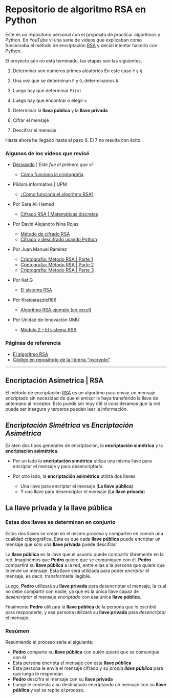 # Repositorio de algoritmo RSA en Python

Este es un repositorio personal con el propósito de practicar algoritmos y Python.
En YouTube vi una serie de videos que explicaban como funcionaba el método de encriptación
[RSA](https://es.wikipedia.org/wiki/RSA "Wikipedia") y decidí intentar hacerlo con Python.

El proyecto aún no está terminado, las etapas son las siguientes.

1. Determinar son números primos aleatorios
En este caso `P` y `Q`

2. Una vez que se determinan `P` y `Q`, determinamos `N`

3. Luego hay que determinar `Pi(n)`

4. Luego hay que encontrar o elegir `e`

5. Determinar la **llava pública** y la **llave privada**

6. Cifrar el mensaje 

7. Descifrar el mensaje

Hasta ahora he llegado hasta el paso 6. El 7 no resulta con éxito.

### Algunos de los videos que revisé

- [Derivando](https://www.youtube.com/channel/UCH-Z8ya93m7_RD02WsCSZYA "Canal de YouTube") | *Este fue el primero que ví*
  - [Cómo funciona la criptografía](https://www.youtube.com/watch?v=Q8K311s7EiM&t=143s "YouTube")

- Píldora informativa | UPM
  - [¿Cómo funciona el algoritmo RSA?](https://www.youtube.com/watch?v=CMe0COxZxb0 "YouTube")

- Por Sara Ali Hamed
  - [Cifrado RSA | Matemáticas discretas](https://www.youtube.com/watch?v=pvC6MxK5i2s&t=532s "YouTube")

- Por David Alejandro Nina Rojas
  - [Método de cifrado RSA](https://www.youtube.com/watch?v=XOz0NWxIakQ "YouTube")
  - [Cifrado y descifrado usando Python](https://www.youtube.com/watch?v=kiowXySiuP8&t=232s "YouTube")

- Por Juan Manuel Ramirez
  - [Criptografía: Método RSA | Parte 1](https://www.youtube.com/watch?v=AjaMZddJIK0 "YouTube")
  - [Criptografía: Método RSA | Parte 2](https://www.youtube.com/watch?v=AliXPLkzxJE "YouTube")
  - [Criptografía: Método RSA | Parte 3](https://www.youtube.com/watch?v=Pl7dfr-GYDE "YouTube")

- Por Ket.G
  - [El sistema RSA](https://www.youtube.com/watch?v=tZKuRkIrdtM&t=585s "YouTube")

- Por Kratosrazziel186
  - [Algoritmo RSA ejemplo (en excel)](https://www.youtube.com/watch?v=7mtah9jdtvQ&t=5s "YouTube")

- Por Unidad de Innovación UMU
  - [Módulo 2 - El sistema RSA](https://www.youtube.com/watch?v=C2-kLqWfBaE "YouTube")

### Páginas de referencia

- [El algoritmo RSA](http://bitybyte.github.io/Algoritmo-RSA/ "Link a blog")
- [Código en repositorio de la librería "pycrypto"](https://github.com/pycrypto/pycrypto/blob/7acba5f3a6ff10f1424c309d0d34d2b713233019/lib/Crypto/PublicKey/RSA.py "Github")

---

## Encriptación Asímetrica | RSA 

El método de encriptación [RSA](https://es.wikipedia.org/wiki/RSA "Wikipedia")
es un algoritmo para enviar un mensaje encriptado sin necesidad de que el emisor le haya transferido la llave de antemano al receptor.
Esto puede ser muy útil si consideramos que la red puede ser insegura y terceros pueden leer la información.

## *Encriptación Simétrica* vs *Encriptación Asimétrica*

Existen dos tipos generales de encriptación, la **encriptación simétrica** y la **encriptación asimétrica**.

- Por un lado la **encriptación simétrica** utiliza una misma llave para encriptar el mensaje y para desencriptarlo.
- Por otro lado, la **encriptación asimétrica** utiliza dos llaves

  - Una llave para encriptar el mensaje (**La llave pública**)
  - Y una llave para desencriptar el mensaje (**La llave privada**)

## La llave privada y la llave pública

### Estas dos llaves se determinan en conjunto

Estas dos llaves se crean en el mismo proceso y comparten en común una cualidad criptográfica. Esta es que cada **llave pública**
puede encriptar un mensaje que sólo una **llave privada** puede descifrar. 

La **llave pública** es la llave que el usuario puede compartir libremente en la red.
Imaginémos que **Pedro** quiere que se comuniquen con él. **Pedro** compartirá su **llave pública** a la red,
entre ellas a la persona que quiere que le envíe un mensaje.
Esta llave será utilizada para poder *encriptar* el mensaje, es decir, transformarla ilegible.

Luego, **Pedro** utilizará su **llave privada** para desencriptar el mensaje, la cual no debe compartir con nadie,
ya que es la única llave capaz de *desencriptar* el mensaje *encriptado* con esa única **llave pública**.

Finalmente **Pedro** utilizará la **llave pública** de la persona que le escribió para responderle, y esa persona utilizará
su **llave privada** para *desencriptar* el mensaje.

### Resúmen

Resumiendo el proceso sería el siguiente:

- **Pedro** comparte su **llave pública** con quién quiere que se comunique con él
- Esta persona encripta el mensaje con esta **llave pública**
- Esta persona le envía el mensaje cifrado y su *propia **llave pública*** para que luego le respondan
- **Pedro** descifra el mensaje con su **llave privada**
- Luego le contesta a su destinatario encriptando un mensaje con su **llave pública** y así se repite el proceso.









